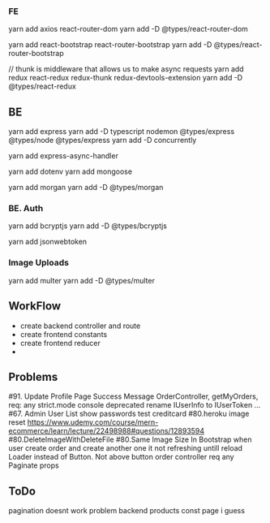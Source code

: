 ### FE

yarn add axios react-router-dom
yarn add -D @types/react-router-dom

yarn add react-bootstrap react-router-bootstrap
yarn add -D @types/react-router-bootstrap

// thunk is middleware that allows us to make async requests
yarn add redux react-redux redux-thunk redux-devtools-extension
yarn add -D @types/react-redux

## BE

yarn add express
yarn add -D typescript nodemon @types/express @types/node @types/express
yarn add -D concurrently

yarn add express-async-handler

yarn add dotenv
yarn add mongoose

yarn add morgan
yarn add -D @types/morgan

### BE. Auth

yarn add bcryptjs
yarn add -D @types/bcryptjs

yarn add jsonwebtoken

### Image Uploads

yarn add multer
yarn add -D @types/multer

## WorkFlow

- create backend controller and route
- create frontend constants
- create frontend reducer
-

## Problems

#91. Update Profile Page Success Message
OrderController, getMyOrders, req: any
strict.mode console deprecated
rename IUserInfo to IUserToken ...
#67. Admin User List show passwords
test creditcard
#80.heroku image reset
https://www.udemy.com/course/mern-ecommerce/learn/lecture/22498988#questions/12893594
#80.DeleteImageWithDeleteFile
#80.Same Image Size In Bootstrap
when user create order and create another one it not refreshing untill reload
Loader instead of Button. Not above button
order controller req any
Paginate props

## ToDo

pagination doesnt work
problem backend products const page i guess
